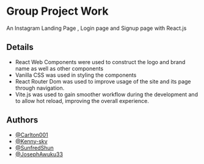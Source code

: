 
# Group Project Work

An Instagram Landing Page , Login page and Signup page with React.js


##  Details
- React Web Components were used to construct the logo and brand name as well as other components
- Vanilla CSS was used in styling the components
- React Router Dom was used to improve usage of the site and its page through navigation.
- Vite.js was used to gain smoother workflow during the development and to allow hot reload, improving the overall experience.

## Authors

- [@Carlton001](https://github.com/Carlton001)
- [@Kenny-skv](https://github.com/Kenny-skv)
- [@SunfredShun](https://github.com/SunfredShun)
- [@JosephAwuku33](https://github.com/JosephAwuku33)


